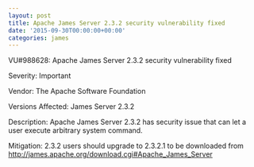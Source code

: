 ```yaml
---
layout: post
title: Apache James Server 2.3.2 security vulnerability fixed
date: '2015-09-30T00:00:00+00:00'
categories: james
---
```

<p>
VU#988628: Apache James Server 2.3.2 security vulnerability fixed
</p>
<p>
Severity: Important
</p>
<p>
Vendor: The Apache Software Foundation
</p>
<p>
Versions Affected: James Server 2.3.2
</p>
<p>
Description: Apache James Server 2.3.2 has security issue that can let a user execute arbitrary system command.
</p>
<p>
Mitigation: 2.3.2 users should upgrade to 2.3.2.1 to be downloaded from <a href="http://james.apache.org/download.cgi#Apache_James_Server">http://james.apache.org/download.cgi#Apache_James_Server</a>
</p>

